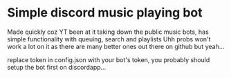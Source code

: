 # Simple discord music playing bot

Made quickly coz YT been at it taking down the public music bots, has simple functionality with queuing, search and playlists
Uhh probs won't work a lot on it as there are many better ones out there on github but yeah...

replace token in config.json with your bot's token, you probably should setup the bot first on discordapp...
